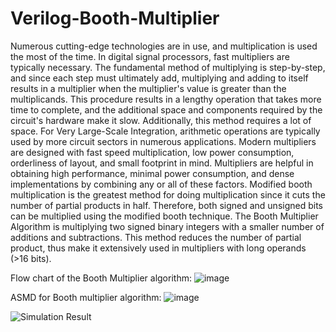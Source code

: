 # Verilog-Booth-Multiplier

Numerous cutting-edge technologies are in use, and multiplication is used the most of the time. In digital signal processors, fast multipliers are typically necessary. The fundamental method of multiplying is step-by-step, and since each step must ultimately add, multiplying and adding to itself results in a multiplier when the multiplier's value is greater than the multiplicands. This procedure results in a lengthy operation that takes more time to complete, and the additional space and components required by the circuit's hardware make it slow.
Additionally, this method requires a lot of space. For Very Large-Scale Integration, arithmetic operations are typically used by more circuit sectors in numerous applications.
Modern multipliers are designed with fast speed multiplication, low power consumption, orderliness of layout, and small footprint in mind. Multipliers are helpful in obtaining high performance, minimal power consumption, and dense implementations by combining any or all of these factors. Modified booth multiplication is the greatest method for doing multiplication since it cuts the number of partial products in half. Therefore, both signed and unsigned bits can be multiplied using the modified booth technique. The Booth Multiplier Algorithm is multiplying two signed binary integers with a smaller number of additions and subtractions. This method reduces the number of partial product, thus make it extensively used in multipliers with long operands (>16 bits).

Flow chart of the Booth Multiplier algorithm:
![image](https://github.com/Mithara99/Verilog-Booth-Multiplier/assets/109811098/7f2be38d-2dd7-4949-b2e1-516d9e9dc693)

ASMD for Booth multiplier algorithm:
![image](https://github.com/Mithara99/Verilog-Booth-Multiplier/assets/109811098/5725b7ac-0602-43be-8e77-966f0d76a00f)

![Simulation Result](https://github.com/Mithara99/Verilog-Booth-Multiplier/assets/109811098/6f21bc3b-341b-4970-b22f-e1484b74bcc0)



